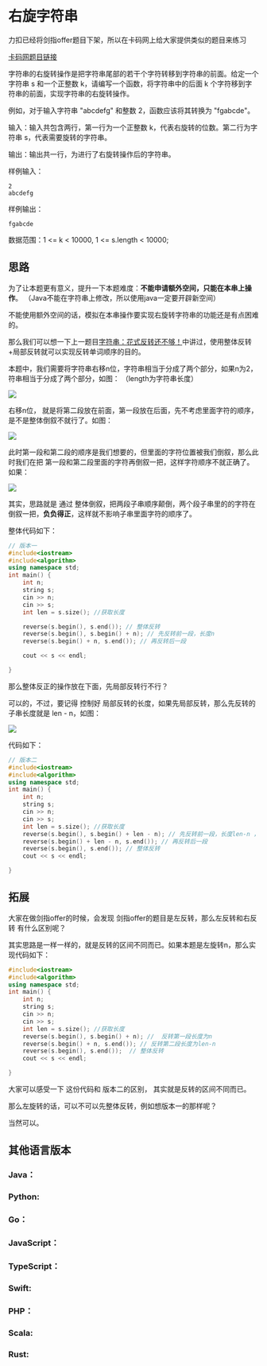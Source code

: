  


# 右旋字符串 

力扣已经将剑指offer题目下架，所以在卡码网上给大家提供类似的题目来练习 

[卡码网题目链接](https://kamacoder.com/problempage.php?pid=1065)

字符串的右旋转操作是把字符串尾部的若干个字符转移到字符串的前面。给定一个字符串 s 和一个正整数 k，请编写一个函数，将字符串中的后面 k 个字符移到字符串的前面，实现字符串的右旋转操作。

例如，对于输入字符串 "abcdefg" 和整数 2，函数应该将其转换为 "fgabcde"。 

输入：输入共包含两行，第一行为一个正整数 k，代表右旋转的位数。第二行为字符串 s，代表需要旋转的字符串。 

输出：输出共一行，为进行了右旋转操作后的字符串。 

样例输入： 

```
2
abcdefg 
``` 

样例输出： 

```
fgabcde
```

数据范围：1 <= k < 10000, 1 <= s.length < 10000;


## 思路

为了让本题更有意义，提升一下本题难度：**不能申请额外空间，只能在本串上操作**。 （Java不能在字符串上修改，所以使用java一定要开辟新空间）

不能使用额外空间的话，模拟在本串操作要实现右旋转字符串的功能还是有点困难的。

那么我们可以想一下上一题目[字符串：花式反转还不够！](https://programmercarl.com/0151.翻转字符串里的单词.html)中讲过，使用整体反转+局部反转就可以实现反转单词顺序的目的。


本题中，我们需要将字符串右移n位，字符串相当于分成了两个部分，如果n为2，符串相当于分成了两个部分，如图： （length为字符串长度） 

![](https://code-thinking-1253855093.file.myqcloud.com/pics/20231106170143.png)


右移n位， 就是将第二段放在前面，第一段放在后面，先不考虑里面字符的顺序，是不是整体倒叙不就行了。如图： 

![](https://code-thinking-1253855093.file.myqcloud.com/pics/20231106171557.png) 

此时第一段和第二段的顺序是我们想要的，但里面的字符位置被我们倒叙，那么此时我们在把 第一段和第二段里面的字符再倒叙一把，这样字符顺序不就正确了。 如果： 

![](https://code-thinking-1253855093.file.myqcloud.com/pics/20231106172058.png) 

其实，思路就是 通过 整体倒叙，把两段子串顺序颠倒，两个段子串里的的字符在倒叙一把，**负负得正**，这样就不影响子串里面字符的顺序了。 

整体代码如下： 

```CPP 
// 版本一
#include<iostream>
#include<algorithm>
using namespace std;
int main() {
    int n;
    string s;
    cin >> n;
    cin >> s;
    int len = s.size(); //获取长度

    reverse(s.begin(), s.end()); // 整体反转
    reverse(s.begin(), s.begin() + n); // 先反转前一段，长度n
    reverse(s.begin() + n, s.end()); // 再反转后一段

    cout << s << endl;

} 
```

那么整体反正的操作放在下面，先局部反转行不行？ 

可以的，不过，要记得 控制好 局部反转的长度，如果先局部反转，那么先反转的子串长度就是 len - n，如图： 

![](https://code-thinking-1253855093.file.myqcloud.com/pics/20231106172534.png)

代码如下： 

```CPP
// 版本二 
#include<iostream>
#include<algorithm>
using namespace std;
int main() {
    int n;
    string s;
    cin >> n;
    cin >> s;
    int len = s.size(); //获取长度
    reverse(s.begin(), s.begin() + len - n); // 先反转前一段，长度len-n ，注意这里是和版本一的区别
    reverse(s.begin() + len - n, s.end()); // 再反转后一段
    reverse(s.begin(), s.end()); // 整体反转
    cout << s << endl;

}
```


## 拓展 

大家在做剑指offer的时候，会发现 剑指offer的题目是左反转，那么左反转和右反转 有什么区别呢？ 

其实思路是一样一样的，就是反转的区间不同而已。如果本题是左旋转n，那么实现代码如下： 

```CPP
#include<iostream>
#include<algorithm>
using namespace std;
int main() {
    int n;
    string s;
    cin >> n;
    cin >> s;
    int len = s.size(); //获取长度
    reverse(s.begin(), s.begin() + n); //  反转第一段长度为n 
    reverse(s.begin() + n, s.end()); // 反转第二段长度为len-n 
    reverse(s.begin(), s.end());  // 整体反转
    cout << s << endl;

}
```

大家可以感受一下 这份代码和 版本二的区别， 其实就是反转的区间不同而已。 

那么左旋转的话，可以不可以先整体反转，例如想版本一的那样呢？ 

当然可以。




## 其他语言版本

### Java：



### Python: 


### Go：


### JavaScript：


### TypeScript：


### Swift:



### PHP：


### Scala:


### Rust:




  
